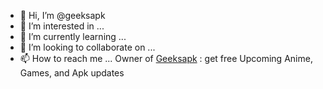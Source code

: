 - 👋 Hi, I’m @geeksapk
- 👀 I’m interested in ...
- 🌱 I’m currently learning ...
- 💞️ I’m looking to collaborate on ...
- 📫 How to reach me ...
Owner of <a href="https://geeksapk.com/">Geeksapk</a> : get free Upcoming Anime, Games, and Apk updates

<!---
geeksapk is a ✨ special ✨ repository because its `README.md` (this file) appears on your GitHub profile.
You can click the Preview link to take a look at your changes.
--->

